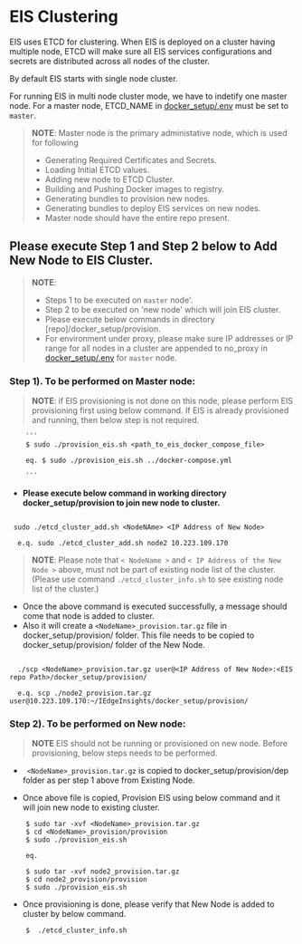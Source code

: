 #  EIS Clustering

EIS uses ETCD for clustering. When EIS is deployed on a cluster having multiple node, ETCD will make sure all EIS services configurations and secrets are distributed across all nodes of the cluster.

By default EIS starts with single node cluster. 

For running EIS in multi node cluster mode, we have to indetify one master node. For a master node, ETCD_NAME in [docker_setup/.env](../.env) must be set to `master`. 

> **NOTE**: Master node is the primary administative node, which is used for following 
> * Generating Required Certificates and Secrets.
> * Loading Initial ETCD values.
> * Adding new node to ETCD Cluster.
> * Building and Pushing Docker images to registry.
> * Generating bundles to provision new nodes.
> * Generating bundles to deploy EIS services on new nodes.
> * Master node should have the entire repo present.

## Please execute Step 1 and Step 2 below to Add New Node to EIS Cluster.

> **NOTE**:  
> * Steps 1 to be executed on `master` node'.
> * Step 2 to be executed on 'new node' which will join EIS cluster.
> * Please execute below commands in directory [repo]/docker_setup/provision.
> * For environment under proxy, please make sure IP addresses or IP range for all nodes in a cluster are appended to no_proxy in [docker_setup/.env](../.env) for `master` node.



### Step 1). To be performed on Master node:

> **NOTE**: if EIS provisioning is not done on this node, please perform EIS provisioning first using below command. If EIS is already provisioned and running, then below step is not required.

        ```
        $ sudo ./provision_eis.sh <path_to_eis_docker_compose_file>

        eq. $ sudo ./provision_eis.sh ../docker-compose.yml

        ```
* <b>Please execute below command in working directory docker_setup/provision to join new node to cluster.</b>

```

 sudo ./etcd_cluster_add.sh <NodeNAme> <IP Address of New Node>
  
  e.q. sudo ./etcd_cluster_add.sh node2 10.223.109.170

```

> **NOTE**: Please note that `< NodeName >` and `< IP Address of the New Node >` above, must not be part of existing node list of the cluster. (Please use command `./etcd_cluster_info.sh` to see existing node list of the cluster.)

* Once the above command is executed successfully, a message should come that node is added to cluster. 
* Also it will create a `<NodeName>_provision.tar.gz` file in docker_setup/provision/ folder. This file needs to be copied to docker_setup/provision/ folder of the New Node.

```

  ./scp <NodeName>_provision.tar.gz user@<IP Address of New Node>:<EIS repo Path>/docker_setup/provision/
  
  e.q. scp ./node2_provision.tar.gz user@10.223.109.170:~/IEdgeInsights/docker_setup/provision/

```

### Step 2). To be performed on New node:


> **NOTE** EIS should not be running or provisioned on new node.  Before provisioning, below steps needs to be performed.

 * ` <NodeName>_provision.tar.gz` is copied to docker_setup/provision/dep folder as per step 1 above from Existing Node.
 
 * Once above file is copied, Provision EIS using below command and it will join new node to existing cluster.
 
```
    $ sudo tar -xvf <NodeName>_provision.tar.gz
    $ cd <NodeName>_provision/provision
    $ sudo ./provision_eis.sh

    eq. 
    
    $ sudo tar -xvf node2_provision.tar.gz
    $ cd node2_provision/provision
    $ sudo ./provision_eis.sh

```
* Once provisioning is done, please verify that New Node is added to cluster by below command.
```
    $  ./etcd_cluster_info.sh

```
